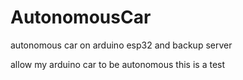 # AutonomousCar
autonomous car on arduino esp32 and backup server

allow my arduino car to be autonomous
this is a test
